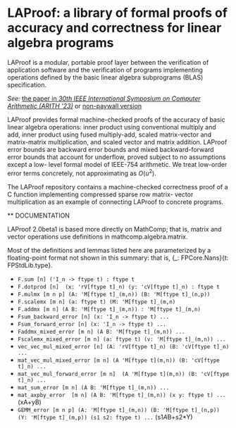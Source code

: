 # LAProof: a library of formal proofs of accuracy and correctness for linear algebra programs

LAProof is a modular, portable proof layer between
the verification of application software and the verification
of programs implementing operations defined by the basic linear algebra subprograms (BLAS) specification.

_See:_  [the paper in _30th IEEE International Symposium on Computer Arithmetic (ARITH '23)_](https://doi.org/10.1109/ARITH58626.2023.00021) or [non-paywall version](https://www.cs.princeton.edu/~appel/papers/LAProof.pdf)

LAProof provides formal machine-checked proofs of the accuracy of basic linear algebra operations:
inner product using conventional multiply and add, inner product
using fused multiply-add, scaled matrix-vector and matrix-matrix
multiplication, and scaled vector and matrix addition. LAProof error bounds are backward error
bounds and mixed backward-forward error bounds that account
for underflow, proved subject to no assumptions except a low-
level formal model of IEEE-754 arithmetic. We treat low-order
error terms concretely, not approximating as $O(u^2)$.

The LAProof repository contains a machine-checked correctness proof of a C function
implementing compressed sparse row matrix-
vector multiplication as an example of connecting LAProof to concrete programs.

** DOCUMENTATION

LAProof 2.0beta1 is based more directly on MathComp; that is, matrix and vector operations use definitions in mathcomp.algebra.matrix.

Most of the definitions and lemmas listed here are parameterized by a floating-point format not shown in this summary: that is, {_: FPCore.Nans}{t: FPStdLib.type}.

- `F.sum [n] ('I_n -> ftype t) : ftype t`
- `F.dotprod [n]  (x: 'rV[ftype t]_n) (y: 'cV[ftype t]_n) : ftype t`
- `F.mulmx [m n p] (A: 'M[ftype t]_(m,n)) (B: 'M[ftype t]_(n,p))`
- `F.scalemx [m n] (a: ftype t) (M: 'M[ftype t]_(m,n)`
- `F.addmx [m n] (A B: 'M[ftype t]_(m,n)) : 'M[ftype t]_(m,n)`
- `Fsum_backward_error [n] (x: 'I_n -> ftype t) ...`
- `Fsum_forward_error [n] (x: 'I_n -> ftype t) ...`
- `Faddmx_mixed_error [m n] (A B: 'M[ftype t]_(m,n)) ...`
- `Fscalemx_mixed_error [m n] (a: ftype t) (v: 'M[ftype t]_(m,n)) ...`
- `vec_vec_mul_mixed_error [n] (A: 'rV[ftype t]_n) (B: 'cV[ftype t]_n) ...`
- `mat_vec_mul_mixed_error [m n] (A 'M[ftype t](m,n)) (B: 'cV[ftype t]_n) ...`
- `mat_vec_mul_forward_error [m n]  (A 'M[ftype t](m,n)) (B: 'cV[ftype t]_n) ...`
- `mat_sum_error [m n] (A B: 'M[ftype t]_(m,n)) ...`
- `mat_axpby_error  [m n] (A B: 'M[ftype t]_(m,n)) (x y: ftype t) ...` (xA+yB)
- `GEMM_error [m n p] (A: 'M[ftype t]_(m,n)) (B: 'M[ftype t]_(n,p)) (Y: 'M[ftype t]_(m,p)) (s1 s2: ftype t) ...` (s1*A*B+s2*Y)

